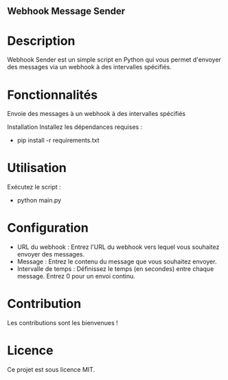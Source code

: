 ## Webhook Message Sender

# Description
Webhook Sender est un simple script en Python qui vous permet d'envoyer des messages via un webhook à des intervalles spécifiés.

# Fonctionnalités
Envoie des messages à un webhook à des intervalles spécifiés

Installation
Installez les dépendances requises :
- pip install -r requirements.txt

# Utilisation
Exécutez le script :
- python main.py

# Configuration
- URL du webhook : Entrez l'URL du webhook vers lequel vous souhaitez envoyer des messages.
- Message : Entrez le contenu du message que vous souhaitez envoyer.
- Intervalle de temps : Définissez le temps (en secondes) entre chaque message. Entrez 0 pour un envoi continu.

# Contribution
Les contributions sont les bienvenues !

# Licence
Ce projet est sous licence MIT.

